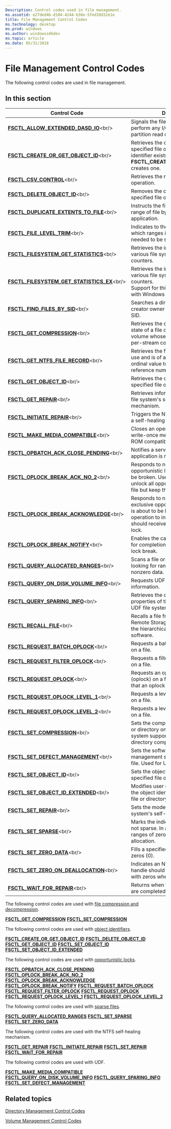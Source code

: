 ```yaml
---
Description: Control codes used in file management.
ms.assetid: e27ded4b-d104-4244-b38e-5fed10d32e1e
title: File Management Control Codes
ms.technology: desktop
ms.prod: windows
ms.author: windowssdkdev
ms.topic: article
ms.date: 05/31/2018
---
```


# File Management Control Codes

The following control codes are used in file management.

## In this section



| Control Code                                                                                    | Description                                                                                                                                                                                         |
|-------------------------------------------------------------------------------------------------|-----------------------------------------------------------------------------------------------------------------------------------------------------------------------------------------------------|
| [**FSCTL\_ALLOW\_EXTENDED\_DASD\_IO**](https://msdn.microsoft.com/en-us/library/Aa364556(v=VS.85).aspx)<br/>             | Signals the file system driver not to perform any I/O boundary checks on partition read or write calls.<br/>                                                                                  |
| [**FSCTL\_CREATE\_OR\_GET\_OBJECT\_ID**](https://msdn.microsoft.com/en-us/library/Aa364557(v=VS.85).aspx)<br/>          | Retrieves the object identifier for the specified file or directory. If no object identifier exists, using **FSCTL\_CREATE\_OR\_GET\_OBJECT\_ID** creates one.<br/>                           |
| [**FSCTL\_CSV\_CONTROL**](https://msdn.microsoft.com/en-us/library/Dn280516(v=VS.85).aspx)<br/>                                     | Retrieves the results of a CSV control operation.<br/>                                                                                                                                        |
| [**FSCTL\_DELETE\_OBJECT\_ID**](https://msdn.microsoft.com/en-us/library/Aa364559(v=VS.85).aspx)<br/>                          | Removes the object identifier from a specified file or directory.<br/>                                                                                                                        |
| [**FSCTL\_DUPLICATE\_EXTENTS\_TO\_FILE**](https://msdn.microsoft.com/en-us/library/Mt590823(v=VS.85).aspx)<br/>       | Instructs the file system to copy a range of file bytes on behalf of an application.<br/>                                                                                                     |
| [**FSCTL\_FILE\_LEVEL\_TRIM**](https://msdn.microsoft.com/en-us/library/Hh447306(v=VS.85).aspx)<br/>                            | Indicates to the storage system which ranges in the file are not needed to be stored.<br/>                                                                                                    |
| [**FSCTL\_FILESYSTEM\_GET\_STATISTICS**](https://msdn.microsoft.com/en-us/library/Aa364565(v=VS.85).aspx)<br/>        | Retrieves the information from various file system performance counters.<br/>                                                                                                                 |
| [**FSCTL\_FILESYSTEM\_GET\_STATISTICS\_EX**](https://msdn.microsoft.com/en-us/library/Dn706122(v=VS.85).aspx)<br/> | Retrieves the information from various file system performance counters.<br/> Support for this control code started with Windows 10.<br/>                                               |
| [**FSCTL\_FIND\_FILES\_BY\_SID**](https://msdn.microsoft.com/en-us/library/Aa364566(v=VS.85).aspx)<br/>                       | Searches a directory for a file whose creator owner matches the specified SID.<br/>                                                                                                           |
| [**FSCTL\_GET\_COMPRESSION**](https://msdn.microsoft.com/en-us/library/Aa364567(v=VS.85).aspx)<br/>                             | Retrieves the current compression state of a file or directory on a volume whose file system supports per-stream compression.<br/>                                                            |
| [**FSCTL\_GET\_NTFS\_FILE\_RECORD**](https://msdn.microsoft.com/en-us/library/Aa364568(v=VS.85).aspx)<br/>                 | Retrieves the first file record that is in use and is of a lesser than or equal ordinal value to the requested file reference number.<br/>                                                    |
| [**FSCTL\_GET\_OBJECT\_ID**](https://msdn.microsoft.com/en-us/library/Aa364570(v=VS.85).aspx)<br/>                                | Retrieves the object identifier for the specified file or directory.<br/>                                                                                                                     |
| [**FSCTL\_GET\_REPAIR**](https://msdn.microsoft.com/en-us/library/Aa964898(v=VS.85).aspx)<br/>                                       | Retrieves information about the NTFS file system's self-healing mechanism.<br/>                                                                                                               |
| [**FSCTL\_INITIATE\_REPAIR**](https://msdn.microsoft.com/en-us/library/Aa964899(v=VS.85).aspx)<br/>                             | Triggers the NTFS file system to start a self-healing cycle on a single file.<br/>                                                                                                            |
| [**FSCTL\_MAKE\_MEDIA\_COMPATIBLE**](https://msdn.microsoft.com/en-us/library/Aa964900(v=VS.85).aspx)<br/>                | Closes an open UDF session on write-once media to make the media ROM compatible.<br/>                                                                                                         |
| [**FSCTL\_OPBATCH\_ACK\_CLOSE\_PENDING**](https://msdn.microsoft.com/en-us/library/Aa364578(v=VS.85).aspx)<br/>       | Notifies a server that a client application is ready to close a file.<br/>                                                                                                                    |
| [**FSCTL\_OPLOCK\_BREAK\_ACK\_NO\_2**](https://msdn.microsoft.com/en-us/library/Aa364580(v=VS.85).aspx)<br/>              | Responds to notification that an opportunistic lock on a file is about to be broken. Use this operation to unlock all opportunistic locks on the file but keep the file open.<br/>            |
| [**FSCTL\_OPLOCK\_BREAK\_ACKNOWLEDGE**](https://msdn.microsoft.com/en-us/library/Aa364579(v=VS.85).aspx)<br/>          | Responds to notification that an exclusive opportunistic lock on a file is about to be broken. Use this operation to indicate that the file should receive a level 2 opportunistic lock.<br/> |
| [**FSCTL\_OPLOCK\_BREAK\_NOTIFY**](https://msdn.microsoft.com/en-us/library/Aa364581(v=VS.85).aspx)<br/>                    | Enables the calling application to wait for completion of an opportunistic lock break.<br/>                                                                                                   |
| [**FSCTL\_QUERY\_ALLOCATED\_RANGES**](https://msdn.microsoft.com/en-us/library/Aa364582(v=VS.85).aspx)<br/>              | Scans a file or alternate stream looking for ranges that may contain nonzero data.<br/>                                                                                                       |
| [**FSCTL\_QUERY\_ON\_DISK\_VOLUME\_INFO**](https://msdn.microsoft.com/en-us/library/Aa964901(v=VS.85).aspx)<br/>      | Requests UDF-specific volume information.<br/>                                                                                                                                                |
| [**FSCTL\_QUERY\_SPARING\_INFO**](https://msdn.microsoft.com/en-us/library/Aa964902(v=VS.85).aspx)<br/>                      | Retrieves the defect management properties of the volume. Used for UDF file systems.<br/>                                                                                                     |
| [**FSCTL\_RECALL\_FILE**](https://msdn.microsoft.com/en-us/library/Aa364587(v=VS.85).aspx)<br/>                                     | Recalls a file from storage media that Remote Storage manages, which is the hierarchical storage management software.<br/>                                                                    |
| [**FSCTL\_REQUEST\_BATCH\_OPLOCK**](https://msdn.microsoft.com/en-us/library/Aa364588(v=VS.85).aspx)<br/>                  | Requests a batch opportunistic lock on a file.<br/>                                                                                                                                           |
| [**FSCTL\_REQUEST\_FILTER\_OPLOCK**](https://msdn.microsoft.com/en-us/library/Aa364589(v=VS.85).aspx)<br/>                | Requests a filter opportunistic lock on a file.<br/>                                                                                                                                          |
| [**FSCTL\_REQUEST\_OPLOCK**](https://msdn.microsoft.com/en-us/library/Ee681828(v=VS.85).aspx)<br/>                               | Requests an opportunistic lock (oplock) on a file and acknowledges that an oplock break has occurred.<br/>                                                                                    |
| [**FSCTL\_REQUEST\_OPLOCK\_LEVEL\_1**](https://msdn.microsoft.com/en-us/library/Aa364590(v=VS.85).aspx)<br/>             | Requests a level 1 opportunistic lock on a file.<br/>                                                                                                                                         |
| [**FSCTL\_REQUEST\_OPLOCK\_LEVEL\_2**](https://msdn.microsoft.com/en-us/library/Aa364591(v=VS.85).aspx)<br/>             | Requests a level 2 opportunistic lock on a file.<br/>                                                                                                                                         |
| [**FSCTL\_SET\_COMPRESSION**](https://msdn.microsoft.com/en-us/library/Aa364592(v=VS.85).aspx)<br/>                             | Sets the compression state of a file or directory on a volume whose file system supports per-file and per-directory compression.<br/>                                                         |
| [**FSCTL\_SET\_DEFECT\_MANAGEMENT**](https://msdn.microsoft.com/en-us/library/Aa964903(v=VS.85).aspx)<br/>                | Sets the software defect management state for the specified file. Used for UDF file systems.<br/>                                                                                             |
| [**FSCTL\_SET\_OBJECT\_ID**](https://msdn.microsoft.com/en-us/library/Aa364593(v=VS.85).aspx)<br/>                                | Sets the object identifier for the specified file or directory.<br/>                                                                                                                          |
| [**FSCTL\_SET\_OBJECT\_ID\_EXTENDED**](https://msdn.microsoft.com/en-us/library/Aa364594(v=VS.85).aspx)<br/>             | Modifies user data associated with the object identifier for the specified file or directory.<br/>                                                                                            |
| [**FSCTL\_SET\_REPAIR**](https://msdn.microsoft.com/en-us/library/Aa964904(v=VS.85).aspx)<br/>                                       | Sets the mode of an NTFS file system's self-healing capability.<br/>                                                                                                                          |
| [**FSCTL\_SET\_SPARSE**](https://msdn.microsoft.com/en-us/library/Aa364596(v=VS.85).aspx)<br/>                                       | Marks the indicated file as sparse or not sparse. In a sparse file, large ranges of zeros may not require disk allocation.<br/>                                                               |
| [**FSCTL\_SET\_ZERO\_DATA**](https://msdn.microsoft.com/en-us/library/Aa364597(v=VS.85).aspx)<br/>                                | Fills a specified range of a file with zeros (0).<br/>                                                                                                                                        |
| [**FSCTL\_SET\_ZERO\_ON\_DEALLOCATION**](https://msdn.microsoft.com/en-us/library/Aa964911(v=VS.85).aspx)<br/>         | Indicates an NTFS file system file handle should have its clusters filled with zeros when it is deallocated.<br/>                                                                             |
| [**FSCTL\_WAIT\_FOR\_REPAIR**](https://msdn.microsoft.com/en-us/library/Aa964916(v=VS.85).aspx)<br/>                            | Returns when the specified repairs are completed.<br/>                                                                                                                                        |



 

The following control codes are used with [file compression and decompression](file-compression-and-decompression.md).

<dl>

[**FSCTL\_GET\_COMPRESSION**](https://msdn.microsoft.com/en-us/library/Aa364567(v=VS.85).aspx)  
[**FSCTL\_SET\_COMPRESSION**](https://msdn.microsoft.com/en-us/library/Aa364592(v=VS.85).aspx)  
</dl>

The following control codes are used with [object identifiers](distributed-link-tracking-and-object-identifiers.md).

<dl>

[**FSCTL\_CREATE\_OR\_GET\_OBJECT\_ID**](https://msdn.microsoft.com/en-us/library/Aa364557(v=VS.85).aspx)  
[**FSCTL\_DELETE\_OBJECT\_ID**](https://msdn.microsoft.com/en-us/library/Aa364559(v=VS.85).aspx)  
[**FSCTL\_GET\_OBJECT\_ID**](https://msdn.microsoft.com/en-us/library/Aa364570(v=VS.85).aspx)  
[**FSCTL\_SET\_OBJECT\_ID**](https://msdn.microsoft.com/en-us/library/Aa364593(v=VS.85).aspx)  
[**FSCTL\_SET\_OBJECT\_ID\_EXTENDED**](https://msdn.microsoft.com/en-us/library/Aa364594(v=VS.85).aspx)  
</dl>

The following control codes are used with [opportunistic locks](opportunistic-locks.md).

<dl>

[**FSCTL\_OPBATCH\_ACK\_CLOSE\_PENDING**](https://msdn.microsoft.com/en-us/library/Aa364578(v=VS.85).aspx)  
[**FSCTL\_OPLOCK\_BREAK\_ACK\_NO\_2**](https://msdn.microsoft.com/en-us/library/Aa364580(v=VS.85).aspx)  
[**FSCTL\_OPLOCK\_BREAK\_ACKNOWLEDGE**](https://msdn.microsoft.com/en-us/library/Aa364579(v=VS.85).aspx)  
[**FSCTL\_OPLOCK\_BREAK\_NOTIFY**](https://msdn.microsoft.com/en-us/library/Aa364581(v=VS.85).aspx)  
[**FSCTL\_REQUEST\_BATCH\_OPLOCK**](https://msdn.microsoft.com/en-us/library/Aa364588(v=VS.85).aspx)  
[**FSCTL\_REQUEST\_FILTER\_OPLOCK**](https://msdn.microsoft.com/en-us/library/Aa364589(v=VS.85).aspx)  
[**FSCTL\_REQUEST\_OPLOCK**](https://msdn.microsoft.com/en-us/library/Ee681828(v=VS.85).aspx)  
[**FSCTL\_REQUEST\_OPLOCK\_LEVEL\_1**](https://msdn.microsoft.com/en-us/library/Aa364590(v=VS.85).aspx)  
[**FSCTL\_REQUEST\_OPLOCK\_LEVEL\_2**](https://msdn.microsoft.com/en-us/library/Aa364591(v=VS.85).aspx)  
</dl>

The following control codes are used with [sparse files](sparse-files.md).

<dl>

[**FSCTL\_QUERY\_ALLOCATED\_RANGES**](https://msdn.microsoft.com/en-us/library/Aa364582(v=VS.85).aspx)  
[**FSCTL\_SET\_SPARSE**](https://msdn.microsoft.com/en-us/library/Aa364596(v=VS.85).aspx)  
[**FSCTL\_SET\_ZERO\_DATA**](https://msdn.microsoft.com/en-us/library/Aa364597(v=VS.85).aspx)  
</dl>

The following control codes are used with the NTFS self-healing mechanism.

<dl>

[**FSCTL\_GET\_REPAIR**](https://msdn.microsoft.com/en-us/library/Aa964898(v=VS.85).aspx)  
[**FSCTL\_INITIATE\_REPAIR**](https://msdn.microsoft.com/en-us/library/Aa964899(v=VS.85).aspx)  
[**FSCTL\_SET\_REPAIR**](https://msdn.microsoft.com/en-us/library/Aa964904(v=VS.85).aspx)  
[**FSCTL\_WAIT\_FOR\_REPAIR**](https://msdn.microsoft.com/en-us/library/Aa964916(v=VS.85).aspx)  
</dl>

The following control codes are used with UDF.

<dl>

[**FSCTL\_MAKE\_MEDIA\_COMPATIBLE**](https://msdn.microsoft.com/en-us/library/Aa964900(v=VS.85).aspx)  
[**FSCTL\_QUERY\_ON\_DISK\_VOLUME\_INFO**](https://msdn.microsoft.com/en-us/library/Aa964901(v=VS.85).aspx)  
[**FSCTL\_QUERY\_SPARING\_INFO**](https://msdn.microsoft.com/en-us/library/Aa964902(v=VS.85).aspx)  
[**FSCTL\_SET\_DEFECT\_MANAGEMENT**](https://msdn.microsoft.com/en-us/library/Aa964903(v=VS.85).aspx)  
</dl>

## Related topics

<dl> <dt>

[Directory Management Control Codes](directory-management-control-codes.md)
</dt> <dt>

[Volume Management Control Codes](volume-management-control-codes.md)
</dt> </dl>

 

 




